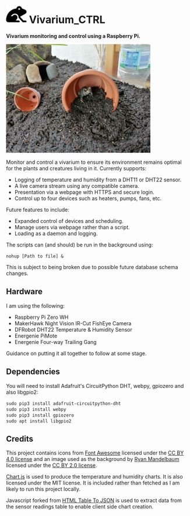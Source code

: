 # <img src="./static/images/frog-solid.svg" height="50"> Vivarium_CTRL

**Vivarium monitoring and control using a Raspberry Pi.**

![Toad in vivarium.](README.png)

Monitor and control a vivarium to ensure its environment remains optimal for the plants and creatures living in it. 
Currently supports:

- Logging of temperature and humidity from a DHT11 or DHT22 sensor.
- A live camera stream using any compatible camera.
- Presentation via a webpage with HTTPS and secure login.
- Control up to four devices such as heaters, pumps, fans, etc.

Future features to include:

- Expanded control of devices and scheduling.
- Manage users via webpage rather than a script.
- Loading as a daemon and logging.

The scripts can (and should) be run in the background using:

```
nohup [Path to file] &
```

This is subject to being broken due to possible future database schema changes.

## Hardware

I am using the following:

- Raspberry Pi Zero WH
- MakerHawk Night Vision IR-Cut FishEye Camera
- DFRobot DHT22 Temperature & Humidity Sensor
- Energenie PiMote
- Energenie Four-way Trailing Gang

Guidance on putting it all together to follow at some stage.

## Dependencies

You will need to install Adafruit's CircuitPython DHT, webpy, gpiozero and also libgpio2:

```
sudo pip3 install adafruit-circuitpython-dht
sudo pip3 install webpy
sudo pip3 install gpiozero
sudo apt install libgpio2
```

## Credits

This project contains icons from [Font Awesome](https://fontawesome.com/) licensed under the 
[CC BY 4.0 license](https://creativecommons.org/licenses/by/4.0/) and an image used as the background 
by [Ryan Mandelbaum](https://flic.kr/p/2baRkwQ) licensed under the 
[CC BY 2.0 license](https://creativecommons.org/licenses/by/2.0/).

[Chart.js](https://www.chartjs.org/) is used to produce the temperature and humidity charts. It is also licensed under 
the MIT license. It is included rather than fetched as I am likely to run this project locally.

Javascript forked from [HTML Table To JSON](https://j.hn/html-table-to-json/) is used to extract data from the sensor 
readings table to enable client side chart creation.
